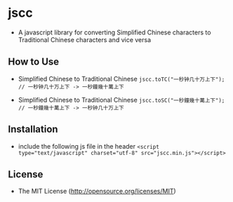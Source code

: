 # jscc

- A javascript library for converting Simplified Chinese characters to Traditional Chinese characters and vice versa

## How to Use

- Simplified Chinese to Traditional Chinese
`jscc.toTC("一秒钟几十万上下"); // 一秒钟几十万上下 -> 一秒鐘幾十萬上下`

- Simplified Chinese to Traditional Chinese
`jscc.toSC("一秒鐘幾十萬上下"); // 一秒鐘幾十萬上下 -> 一秒钟几十万上下`

## Installation

- include the following js file in the header
`<script type="text/javascript" charset="utf-8" src="jscc.min.js"></script>`

## License

- The MIT License (http://opensource.org/licenses/MIT)


